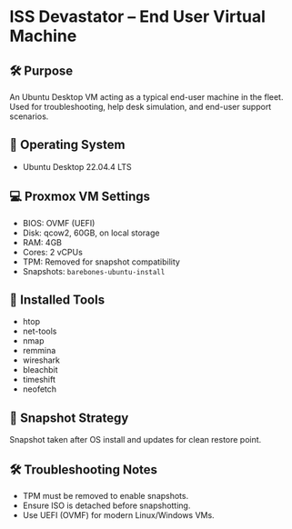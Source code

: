 # ISS Devastator – End User Virtual Machine

## 🛠️ Purpose
An Ubuntu Desktop VM acting as a typical end-user machine in the fleet. Used for troubleshooting, help desk simulation, and end-user support scenarios.

## 🧰 Operating System
- Ubuntu Desktop 22.04.4 LTS

## 💻 Proxmox VM Settings
- BIOS: OVMF (UEFI)
- Disk: qcow2, 60GB, on local storage
- RAM: 4GB
- Cores: 2 vCPUs
- TPM: Removed for snapshot compatibility
- Snapshots: `barebones-ubuntu-install`

## 🧪 Installed Tools
- htop
- net-tools
- nmap
- remmina
- wireshark
- bleachbit
- timeshift
- neofetch

## 📸 Snapshot Strategy
Snapshot taken after OS install and updates for clean restore point.

## 🛠️ Troubleshooting Notes
- TPM must be removed to enable snapshots.
- Ensure ISO is detached before snapshotting.
- Use UEFI (OVMF) for modern Linux/Windows VMs.
